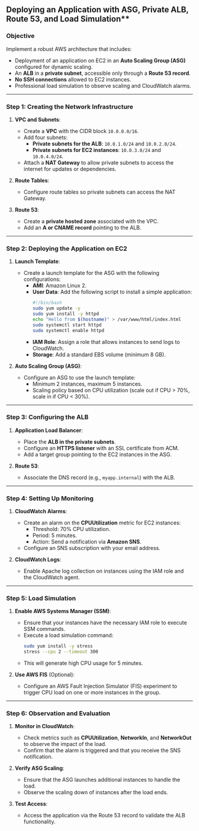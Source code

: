 ## Deploying an Application with ASG, Private ALB, Route 53, and Load Simulation**

### **Objective**
Implement a robust AWS architecture that includes:
- Deployment of an application on EC2 in an **Auto Scaling Group (ASG)** configured for dynamic scaling.
- An **ALB** in a **private subnet**, accessible only through a **Route 53 record**.
- **No SSH connections** allowed to EC2 instances.
- Professional load simulation to observe scaling and CloudWatch alarms.

---

### **Step 1: Creating the Network Infrastructure**
1. **VPC and Subnets**:
   - Create a **VPC** with the CIDR block `10.0.0.0/16`.
   - Add four subnets:
     - **Private subnets for the ALB**: `10.0.1.0/24` and `10.0.2.0/24`.
     - **Private subnets for EC2 instances**: `10.0.3.0/24` and `10.0.4.0/24`.
   - Attach a **NAT Gateway** to allow private subnets to access the internet for updates or dependencies.

2. **Route Tables**:
   - Configure route tables so private subnets can access the NAT Gateway.

3. **Route 53**:
   - Create a **private hosted zone** associated with the VPC.
   - Add an **A or CNAME record** pointing to the ALB.

---

### **Step 2: Deploying the Application on EC2**
1. **Launch Template**:
   - Create a launch template for the ASG with the following configurations:
     - **AMI**: Amazon Linux 2.
     - **User Data**: Add the following script to install a simple application:
       ```bash
       #!/bin/bash
       sudo yum update -y
       sudo yum install -y httpd
       echo "Hello from $(hostname)" > /var/www/html/index.html
       sudo systemctl start httpd
       sudo systemctl enable httpd
       ```
     - **IAM Role**: Assign a role that allows instances to send logs to CloudWatch.
     - **Storage**: Add a standard EBS volume (minimum 8 GB).

2. **Auto Scaling Group (ASG)**:
   - Configure an ASG to use the launch template:
     - Minimum 2 instances, maximum 5 instances.
     - Scaling policy based on CPU utilization (scale out if CPU > 70%, scale in if CPU < 30%).

---

### **Step 3: Configuring the ALB**
1. **Application Load Balancer**:
   - Place the **ALB in the private subnets**.
   - Configure an **HTTPS listener** with an SSL certificate from ACM.
   - Add a target group pointing to the EC2 instances in the ASG.

2. **Route 53**:
   - Associate the DNS record (e.g., `myapp.internal`) with the ALB.

---

### **Step 4: Setting Up Monitoring**
1. **CloudWatch Alarms**:
   - Create an alarm on the **CPUUtilization** metric for EC2 instances:
     - Threshold: 70% CPU utilization.
     - Period: 5 minutes.
     - Action: Send a notification via **Amazon SNS**.
   - Configure an SNS subscription with your email address.

2. **CloudWatch Logs**:
   - Enable Apache log collection on instances using the IAM role and the CloudWatch agent.

---

### **Step 5: Load Simulation**
1. **Enable AWS Systems Manager (SSM)**:
   - Ensure that your instances have the necessary IAM role to execute SSM commands.
   - Execute a load simulation command:
     ```bash
     sudo yum install -y stress
     stress --cpu 2 --timeout 300
     ```
   - This will generate high CPU usage for 5 minutes.

2. **Use AWS FIS** (Optional):
   - Configure an AWS Fault Injection Simulator (FIS) experiment to trigger CPU load on one or more instances in the group.

---

### **Step 6: Observation and Evaluation**
1. **Monitor in CloudWatch**:
   - Check metrics such as **CPUUtilization**, **NetworkIn**, and **NetworkOut** to observe the impact of the load.
   - Confirm that the alarm is triggered and that you receive the SNS notification.

2. **Verify ASG Scaling**:
   - Ensure that the ASG launches additional instances to handle the load.
   - Observe the scaling down of instances after the load ends.

3. **Test Access**:
   - Access the application via the Route 53 record to validate the ALB functionality.
